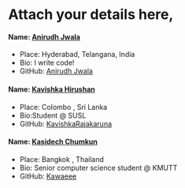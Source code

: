 # Attach your details here,

#### Name: [Anirudh Jwala](github.com/anirudh-jwala)
- Place: Hyderabad, Telangana, India
- Bio: I write code!
- GitHub: [Anirudh Jwala](github.com/anirudh-jwala)

#### Name: [Kavishka Hirushan](github.com/KavishkaRajakaruna)
- Place: Colombo , Sri Lanka
- Bio:Student @ SUSL
- GitHub: [KavishkaRajakaruna](github.com/KavishkaRajakakruna)

#### Name: [Kasidech Chumkun](github.com/Kawaeee)
- Place: Bangkok , Thailand
- Bio: Senior computer science student @ KMUTT
- GitHub: [Kawaeee](github.com/Kawaeee)
